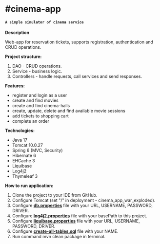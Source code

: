 ﻿# #cinema-app
#### `A simple simulator of cinema service`

**Description**

Web-app for reservation tickets, supports registration, authentication and CRUD operations.

**Project structure:**
1. DAO - CRUD operations.
2. Service - business logic.
3. Controllers - handle requests, call services and send responses.

**Features:**
- register and login as a user
- create and find movies
- create and find cinema-halls
- create, update, delete and find available movie sessions
- add tickets to shopping cart
- complete an order

**Technologies:**
- Java 17
- Tomcat 10.0.27
- Spring 6 (MVC, Security)
- Hibernate 6
- EHCache 3
- Liquibase
- Log4j2
- Thymeleaf 3

**How to run application:**
1. Clone the project to your IDE from GitHub.
2. Configure Tomcat (set "/" in deployment - cinema_app_war_exploded).
3. Configure **[db.properties](https://github.com/romanovosad87/cinema-app/blob/main/src/main/resources/db.properties)** file with your URL, USERNAME, PASSWORD, DRIVER.
4. Configure **[log4j2.properties](https://github.com/romanovosad87/cinema-app/blob/main/src/main/resources/log4j2.properties)** file with your basePath to this project.
5. Configure **[liquibase.properties](https://github.com/romanovosad87/cinema-app/blob/main/src/main/resources/liquibase.properties)** file with your URL, USERNAME, PASSWORD, DRIVER.
6. Configure **[create-all-tables.sql](https://github.com/romanovosad87/cinema-app/blob/main/src/main/resources/db.changelog/changes/create-all-tables.sql)** file with your NAME.
7. Run command mvn clean package in terminal.
